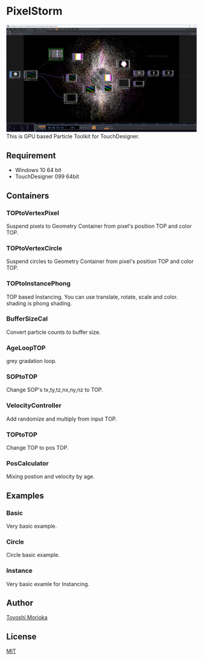 # PixelStorm
![top](https://github.com/ToyoshiMorioka/PixelStorm/blob/master/top.PNG "top")
This is GPU based Particle Toolkit for TouchDesigner.

## Requirement
- Windows 10 64 bit
- TouchDesigner 099 64bit

## Containers
### TOPtoVertexPixel
Suspend pixels to Geometry Container from pixel's position TOP and color TOP.
### TOPtoVertexCircle
Suspend circles to Geometry Container from pixel's position TOP and color TOP.
### TOPtoInstancePhong
TOP based Instancing. You can use translate, rotate, scale and color. shading is phong shading.
### BufferSizeCal
Convert particle counts to buffer size.
### AgeLoopTOP
grey gradation loop.
### SOPtoTOP
Change SOP's tx,ty,tz,nx,ny,nz to TOP.
### VelocityController
Add randomize and multiply from input TOP.
### TOPtoTOP
Change TOP to pos TOP.
### PosCalculator
Mixing postion and velocity by age.

## Examples
### Basic
Very basic example.
### Circle
Circle basic example.
### Instance
Very basic examle for Instancing.

## Author

[Toyoshi Morioka](https://twitter.com/mogamogamachine)

## License

[MIT](https://github.com/ToyoshiMorioka/PixelStorm/blob/master/LICENSE)
